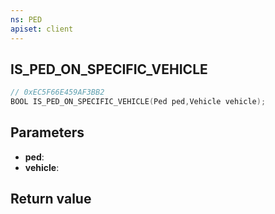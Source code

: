 ```yaml
---
ns: PED
apiset: client
---
```

## IS_PED_ON_SPECIFIC_VEHICLE

```c
// 0xEC5F66E459AF3BB2
BOOL IS_PED_ON_SPECIFIC_VEHICLE(Ped ped,Vehicle vehicle);
```


## Parameters
* **ped**:
* **vehicle**:

## Return value


